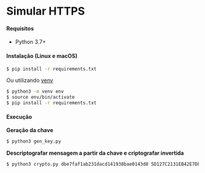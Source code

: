 # Simular HTTPS

#### Requisitos
- Python 3.7+


#### Instalação (Linux e macOS)
```sh
$ pip install -r requirements.txt
```

Ou utilizando [venv](https://packaging.python.org/guides/installing-using-pip-and-virtual-environments/)
```sh
$ python3 -m venv env
$ source env/bin/activate
$ pip install -r requirements.txt
```

#### Execução

**Geração da chave**

```sh
$ python3 gen_key.py
``` 

**Descriptografar mensagem a partir da chave e criptografar invertida**


```sh
$ python3 crypto.py dbe7faf1ab231dacd141938bae0143d8 5D127C2131EB42E7DF9C553C070B0D9B428027BFA53CF1D56ABC8C60F241455E1EC2BA506FB81410252953C600AE192F0EB04AAE4BFEBF123FA5EC962A625A46B0DC5AFB1933DCE5FDB4CEDB258237CFB2719315EE8152C300F9C4F85B2E2AA3
``` 